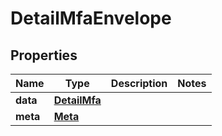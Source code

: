

# DetailMfaEnvelope


## Properties

| Name | Type | Description | Notes |
|------------ | ------------- | ------------- | -------------|
|**data** | [**DetailMfa**](DetailMfa.md) |  |  |
|**meta** | [**Meta**](Meta.md) |  |  |



